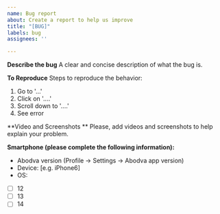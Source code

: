 ```yaml
---
name: Bug report
about: Create a report to help us improve
title: "[BUG]"
labels: bug
assignees: ''

---
```


**Describe the bug**
A clear and concise description of what the bug is.

**To Reproduce**
Steps to reproduce the behavior:
1. Go to '...'
2. Click on '....'
3. Scroll down to '....'
4. See error



**Video and Screenshots **
Please,  add  videos and screenshots to help explain your problem.


**Smartphone (please complete the following information):**
- Abodva version (Profile -> Settings -> Abodva app version)
 - Device: [e.g. iPhone6]
 - OS: 
- [ ] 12
- [ ] 13
- [ ] 14

